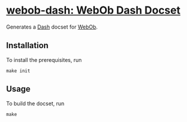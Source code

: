 # [webob-dash: WebOb Dash Docset](https://el-tramo.be/webob-dash)

Generates a [Dash](http://kapeli.com/dash) docset for [WebOb](http://webob.org).

## Installation

To install the prerequisites, run

    make init

## Usage

To build the docset, run

    make

